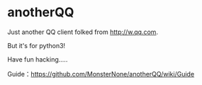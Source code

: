 # anotherQQ

Just another QQ client folked from http://w.qq.com.

But it's for python3!

Have fun hacking.....

Guide：https://github.com/MonsterNone/anotherQQ/wiki/Guide
